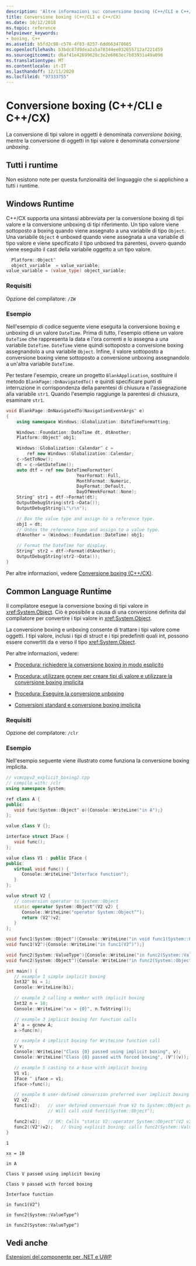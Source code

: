 ```yaml
---
description: 'Altre informazioni su: conversione boxing (C++/CLI e C++/CX)'
title: Conversione boxing (C++/CLI e C++/CX)
ms.date: 10/12/2018
ms.topic: reference
helpviewer_keywords:
- boxing, C++
ms.assetid: b5fd2c98-c578-4f83-8257-6dd663478665
ms.openlocfilehash: b3bdc87d9dea2a5a70344ee032655712af221d59
ms.sourcegitcommit: d6af41e42699628c3e2e6063ec7b03931a49a098
ms.translationtype: MT
ms.contentlocale: it-IT
ms.lasthandoff: 12/11/2020
ms.locfileid: "97333755"
---
```

# <a name="boxing--ccli-and-ccx"></a>Conversione boxing (C++/CLI e C++/CX)

La conversione di tipi valore in oggetti è denominata *conversione boxing*, mentre la conversione di oggetti in tipi valore è denominata *conversione unboxing*.

## <a name="all-runtimes"></a>Tutti i runtime

Non esistono note per questa funzionalità del linguaggio che si applichino a tutti i runtime.

## <a name="windows-runtime"></a>Windows Runtime

C++/CX supporta una sintassi abbreviata per la conversione boxing di tipi valore e la conversione unboxing di tipi riferimento. Un tipo valore viene sottoposto a boxing quando viene assegnato a una variabile di tipo `Object`. Una variabile `Object` è unboxed quando viene assegnata a una variabile di tipo valore e viene specificato il tipo unboxed tra parentesi, ovvero quando viene eseguito il cast della variabile oggetto a un tipo valore.

```cpp
  Platform::Object^
  object_variable  = value_variable;
value_variable = (value_type) object_variable;
```

### <a name="requirements"></a>Requisiti

Opzione del compilatore: `/ZW`

### <a name="examples"></a>Esempio

Nell'esempio di codice seguente viene eseguita la conversione boxing e unboxing di un valore `DateTime`. Prima di tutto, l'esempio ottiene un valore `DateTime` che rappresenta la data e l'ora correnti e lo assegna a una variabile `DateTime`. `DateTime` viene quindi sottoposto a conversione boxing assegnandolo a una variabile `Object`. Infine, il valore sottoposto a conversione boxing viene sottoposto a conversione unboxing assegnandolo a un'altra variabile `DateTime`.

Per testare l'esempio, creare un progetto `BlankApplication`, sostituire il metodo `BlankPage::OnNavigatedTo()` e quindi specificare punti di interruzione in corrispondenza della parentesi di chiusura e l'assegnazione alla variabile `str1`. Quando l'esempio raggiunge la parentesi di chiusura, esaminare `str1`.

```cpp
void BlankPage::OnNavigatedTo(NavigationEventArgs^ e)
{
    using namespace Windows::Globalization::DateTimeFormatting;

    Windows::Foundation::DateTime dt, dtAnother;
    Platform::Object^ obj1;

    Windows::Globalization::Calendar^ c =
        ref new Windows::Globalization::Calendar;
    c->SetToNow();
    dt = c->GetDateTime();
    auto dtf = ref new DateTimeFormatter(
                           YearFormat::Full,
                           MonthFormat::Numeric,
                           DayFormat::Default,
                           DayOfWeekFormat::None);
    String^ str1 = dtf->Format(dt);
    OutputDebugString(str1->Data());
    OutputDebugString(L"\r\n");

    // Box the value type and assign to a reference type.
    obj1 = dt;
    // Unbox the reference type and assign to a value type.
    dtAnother = (Windows::Foundation::DateTime) obj1;

    // Format the DateTime for display.
    String^ str2 = dtf->Format(dtAnother);
    OutputDebugString(str2->Data());
}
```

Per altre informazioni, vedere [Conversione boxing (C++/CX)](../cppcx/boxing-c-cx.md).

## <a name="common-language-runtime"></a>Common Language Runtime

Il compilatore esegue la conversione boxing di tipi valore in <xref:System.Object>. Ciò è possibile a causa di una conversione definita dal compilatore per convertire i tipi valore in <xref:System.Object>.

La conversione boxing e unboxing consente di trattare i tipi valore come oggetti. I tipi valore, inclusi i tipi di struct e i tipi predefiniti quali int, possono essere convertiti da e verso il tipo <xref:System.Object>.

Per altre informazioni, vedere:

- [Procedura: richiedere la conversione boxing in modo esplicito](../dotnet/how-to-explicitly-request-boxing.md)

- [Procedura: utilizzare gcnew per creare tipi di valore e utilizzare la conversione boxing implicita](../dotnet/how-to-use-gcnew-to-create-value-types-and-use-implicit-boxing.md)

- [Procedura: Eseguire la conversione unboxing](../dotnet/how-to-unbox.md)

- [Conversioni standard e conversione boxing implicita](../dotnet/standard-conversions-and-implicit-boxing.md)

### <a name="requirements"></a>Requisiti

Opzione del compilatore: `/clr`

### <a name="examples"></a>Esempio

Nell'esempio seguente viene illustrato come funziona la conversione boxing implicita.

```cpp
// vcmcppv2_explicit_boxing2.cpp
// compile with: /clr
using namespace System;

ref class A {
public:
   void func(System::Object^ o){Console::WriteLine("in A");}
};

value class V {};

interface struct IFace {
   void func();
};

value class V1 : public IFace {
public:
   virtual void func() {
      Console::WriteLine("Interface function");
   }
};

value struct V2 {
   // conversion operator to System::Object
   static operator System::Object^(V2 v2) {
      Console::WriteLine("operator System::Object^");
      return (V2^)v2;
   }
};

void func1(System::Object^){Console::WriteLine("in void func1(System::Object^)");}
void func1(V2^){Console::WriteLine("in func1(V2^)");}

void func2(System::ValueType^){Console::WriteLine("in func2(System::ValueType^)");}
void func2(System::Object^){Console::WriteLine("in func2(System::Object^)");}

int main() {
   // example 1 simple implicit boxing
   Int32^ bi = 1;
   Console::WriteLine(bi);

   // example 2 calling a member with implicit boxing
   Int32 n = 10;
   Console::WriteLine("xx = {0}", n.ToString());

   // example 3 implicit boxing for function calls
   A^ a = gcnew A;
   a->func(n);

   // example 4 implicit boxing for WriteLine function call
   V v;
   Console::WriteLine("Class {0} passed using implicit boxing", v);
   Console::WriteLine("Class {0} passed with forced boxing", (V^)(v));   // force boxing

   // example 5 casting to a base with implicit boxing
   V1 v1;
   IFace ^ iface = v1;
   iface->func();

   // example 6 user-defined conversion preferred over implicit boxing for function-call parameter matching
   V2 v2;
   func1(v2);   // user defined conversion from V2 to System::Object preferred over implicit boxing
                // Will call void func1(System::Object^);

   func2(v2);   // OK: Calls "static V2::operator System::Object^(V2 v2)"
   func2((V2^)v2);   // Using explicit boxing: calls func2(System::ValueType^)
}
```

```Output
1

xx = 10

in A

Class V passed using implicit boxing

Class V passed with forced boxing

Interface function

in func1(V2^)

in func2(System::ValueType^)

in func2(System::ValueType^)
```

## <a name="see-also"></a>Vedi anche

[Estensioni del componente per .NET e UWP](component-extensions-for-runtime-platforms.md)
